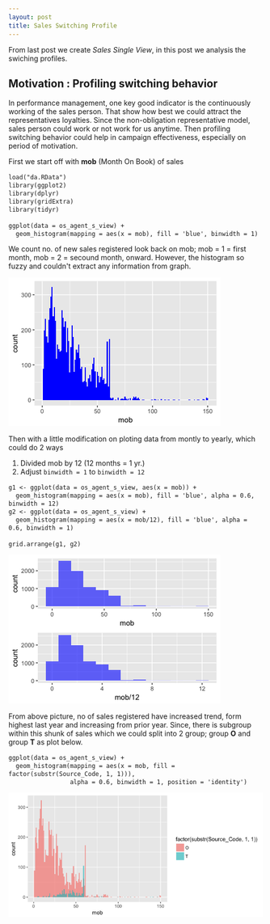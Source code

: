 ```yaml
---
layout: post
title: Sales Switching Profile
---
```


  From last post we create _Sales Single View_, in this post we analysis the swiching profiles.
  
## Motivation : Profiling switching behavior

  In performance management, one key good indicator is the continuously working of the sales person. That show how best we could attract the representatives loyalties. Since the non-obligation representative model, sales person could work or not work for us anytime. Then profiling switching behavior could help in campaign effectiveness, especially on period of motivation.

  First we start off with **mob** (Month On Book) of sales
```
load("da.RData")
library(ggplot2)
library(dplyr)
library(gridExtra)
library(tidyr)

ggplot(data = os_agent_s_view) +
  geom_histogram(mapping = aes(x = mob), fill = 'blue', binwidth = 1)
```
  We count no. of new sales registered look back on mob; mob = 1 = first month, mob = 2 = secound month, onward. However, the histogram so fuzzy and couldn't extract any information from graph. 

![Sales Single View 0](../images/Sales_Single_View_0.png)

  Then with a little modification on ploting data from montly to yearly, which could do 2 ways
  
  1. Divided mob by 12 (12 months = 1 yr.)
  2. Adjust `binwidth = 1` to `binwidth = 12`
  
```
g1 <- ggplot(data = os_agent_s_view, aes(x = mob)) +
  geom_histogram(mapping = aes(x = mob), fill = 'blue', alpha = 0.6, binwidth = 12)
g2 <- ggplot(data = os_agent_s_view) +
  geom_histogram(mapping = aes(x = mob/12), fill = 'blue', alpha = 0.6, binwidth = 1)

grid.arrange(g1, g2)
```
![Sales Single View 1](../images/Sales_Single_View_1.png)

  From above picture, no of sales registered have increased trend, form highest last year and increasing from prior year. Since, there is subgroup within this shunk of sales which we could split into 2 group; group **O** and group **T** as plot below.

```
ggplot(data = os_agent_s_view) +
  geom_histogram(mapping = aes(x = mob, fill = factor(substr(Source_Code, 1, 1))),
                 alpha = 0.6, binwidth = 1, position = 'identity')
```
![Sales Single View 2](../images/Sales_Single_View_2.png)
